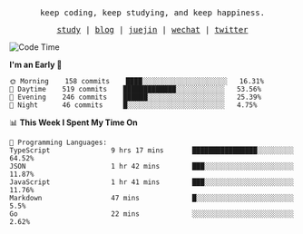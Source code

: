 <p align="center">
  <samp>
    <span>keep coding, keep studying, and keep happiness.</span>
  </samp>
</p>

<p align="center">
  <samp>
    <a href="https://github.com/ouduidui/fe-study">study</a> |
    <a href="https://deweyou.me">blog</a>  |
    <a href="https://juejin.cn/user/4309700183594366">juejin</a> |
    <a href="https://user-images.githubusercontent.com/54696834/165071004-6509e3f2-90c3-448c-9d92-3da42b0c2021.jpeg">wechat</a> |
    <a href="https://twitter.com/ouduidui">twitter</a>
  </samp>
</p>

<!--START_SECTION:waka-->
![Code Time](http://img.shields.io/badge/Code%20Time-2%2C269%20hrs%2041%20mins-blue)

**I'm an Early 🐤** 

```text
🌞 Morning    158 commits    ████░░░░░░░░░░░░░░░░░░░░░   16.31% 
🌆 Daytime    519 commits    █████████████░░░░░░░░░░░░   53.56% 
🌃 Evening    246 commits    ██████░░░░░░░░░░░░░░░░░░░   25.39% 
🌙 Night      46 commits     █░░░░░░░░░░░░░░░░░░░░░░░░   4.75%

```


📊 **This Week I Spent My Time On** 

```text
💬 Programming Languages: 
TypeScript               9 hrs 17 mins       ████████████████░░░░░░░░░   64.52% 
JSON                     1 hr 42 mins        ███░░░░░░░░░░░░░░░░░░░░░░   11.87% 
JavaScript               1 hr 41 mins        ███░░░░░░░░░░░░░░░░░░░░░░   11.76% 
Markdown                 47 mins             █░░░░░░░░░░░░░░░░░░░░░░░░   5.5% 
Go                       22 mins             ░░░░░░░░░░░░░░░░░░░░░░░░░   2.62%

```


<!--END_SECTION:waka-->
